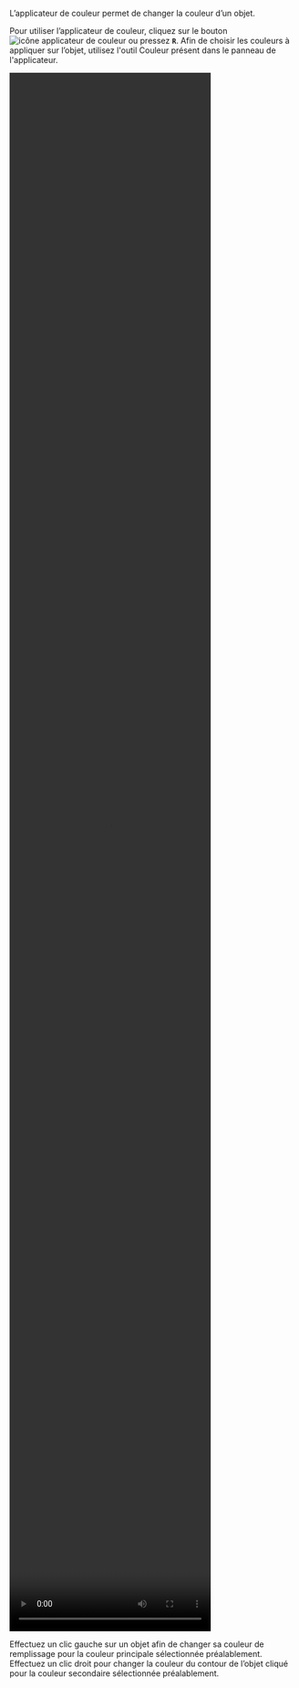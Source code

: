 L’applicateur de couleur permet de changer la couleur d’un objet. 

 Pour utiliser l’applicateur de couleur, cliquez sur le bouton ![icône applicateur de couleur](/assets/sidebar-icons/applicator.png) ou pressez **`R`**. Afin de choisir les couleurs à appliquer sur l’objet, utilisez l'outil Couleur présent dans le panneau de l'applicateur. 
 
<video width="70%" height="70%" class="doc-fig" autoplay loop>
    <source src="/assets/doc/vid/applicator.webm" type="video/webm">
</video>

 Effectuez un clic gauche sur un objet afin de changer sa couleur de remplissage pour la couleur principale sélectionnée préalablement. Effectuez un clic droit pour changer la couleur du contour de l’objet cliqué pour la couleur secondaire sélectionnée préalablement.
